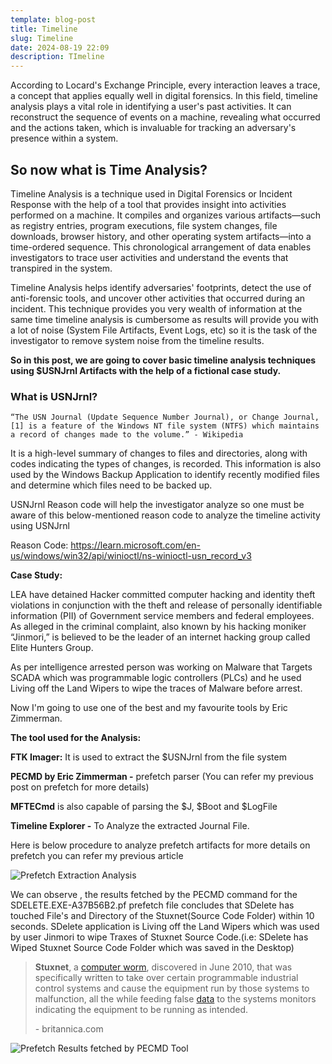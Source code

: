 ```yaml
---
template: blog-post
title: Timeline
slug: Timeline
date: 2024-08-19 22:09
description: TImeline
---
```

According to Locard's Exchange Principle, every interaction leaves a trace, a concept that applies equally well in digital forensics. In this field, timeline analysis plays a vital role in identifying a user's past activities. It can reconstruct the sequence of events on a machine, revealing what occurred and the actions taken, which is invaluable for tracking an adversary's presence within a system.

## So now what is Time Analysis?

Timeline Analysis is a technique used in Digital Forensics or Incident Response with the help of a tool that provides insight into activities performed on a machine. It compiles and organizes various artifacts—such as registry entries, program executions, file system changes, file downloads, browser history, and other operating system artifacts—into a time-ordered sequence. This chronological arrangement of data enables investigators to trace user activities and understand the events that transpired in the system.

Timeline Analysis helps identify adversaries' footprints, detect the use of anti-forensic tools, and uncover other activities that occurred during an incident. This technique provides you very wealth of information at the same time timeline analysis is cumbersome as results will provide you with a lot of noise (System File Artifacts, Event Logs, etc) so it is the task of the investigator to remove system noise from the timeline results.

**So in this post, we are going to cover basic timeline analysis techniques using $USNJrnl Artifacts with the help of a fictional case study.**

### What is USNJrnl?

`“The USN Journal (Update Sequence Number Journal), or Change Journal,[1] is a feature of the Windows NT file system (NTFS) which maintains a record of changes made to the volume.” - Wikipedia`

It is a high-level summary of changes to files and directories, along with codes indicating the types of changes, is recorded. This information is also used by the Windows Backup Application to identify recently modified files and determine which files need to be backed up.

USNJrnl Reason code will help the investigator analyze so one must be aware of this below-mentioned reason code to analyze the timeline activity using USNJrnl

Reason Code: https://learn.microsoft.com/en-us/windows/win32/api/winioctl/ns-winioctl-usn_record_v3

**Case Study:**

LEA have detained Hacker committed computer hacking and identity theft violations in conjunction with the theft and release of personally identifiable information (PII) of Government service members and federal employees. As alleged in the criminal complaint, also known by his hacking moniker “Jinmori,” is believed to be the leader of an internet hacking group called Elite Hunters Group.

As per intelligence arrested person was working on Malware that Targets SCADA which was programmable logic controllers (PLCs) and he used Living off the Land Wipers to wipe the  traces of Malware before arrest.

Now I'm going to use one of the best and my favourite tools by Eric Zimmerman.

**The tool used for the Analysis:**

**FTK Imager:** It is used to extract the $USNJrnl from the file system

**PECMD by Eric Zimmerman -** prefetch parser (You can refer my previous post on prefetch for more details)

**MFTECmd** is also capable of parsing the $J, $Boot and $LogFile

**Timeline Explorer -** To Analyze the extracted Journal File.

Here is below procedure to analyze prefetch artifacts for more details on prefetch you can refer my previous article

![](/assets/prefetch.png "Prefetch Extraction Analysis")

We can observe , the results fetched by the PECMD command for the SDELETE.EXE-A37B56B2.pf prefetch file concludes that SDelete has touched File's and Directory of the Stuxnet(Source Code Folder) within 10 seconds. SDelete application is Living off the Land Wipers which was used by user Jinmori to wipe Traxes of Stuxnet Source Code.(i.e: SDelete has Wiped Stuxnet Source Code Folder which was saved in the Desktop)

> **Stuxnet**, a [computer worm](https://www.britannica.com/technology/computer-worm), discovered in June 2010, that was specifically written to take over certain programmable industrial control systems and cause the equipment run by those systems to malfunction, all the while feeding false [data](https://www.britannica.com/dictionary/data) to the systems monitors indicating the equipment to be running as intended.
>
> \- britannica.com

![](/assets/prefetch1.png "Prefetch Results fetched by PECMD Tool")